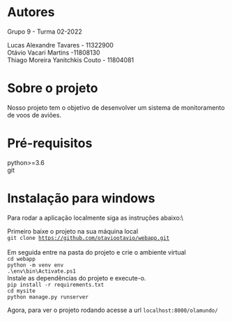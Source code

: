 # Autores
Grupo 9 - Turma 02-2022

Lucas Alexandre Tavares - 11322900 \
Otávio Vacari Martins -11808130 \
Thiago Moreira Yanitchkis Couto - 11804081

# Sobre o projeto 

Nosso projeto tem o objetivo de desenvolver um sistema de monitoramento de voos de aviões.
# Pré-requisitos 

python>=3.6 \
git

# Instalação para windows

Para rodar a aplicação localmente siga as instruções abaixo:\

Primeiro baixe o projeto na sua máquina local\
<code>git clone https://github.com/otaviootavio/webapp.git </code>\
Em seguida entre na pasta do projeto e crie o ambiente virtual \
<code>cd webapp</code>\
<code>python -m venv env</code>\
<code>.\env\bin\Activate.ps1</code>\
Instale as dependências do projeto e execute-o.\
<code>pip install -r requirements.txt</code>\
<code>cd mysite</code>\
<code>python manage.py runserver</code>

Agora, para ver o projeto rodando acesse a url <code>localhost:8000/olamundo/</code>